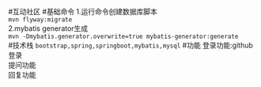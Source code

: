#互动社区
#基础命令
1.运行命令创建数据库脚本  
``
mvn flyway:migrate 
``  
2.mybatis generator生成  
``
mvn -Dmybatis.generator.overwrite=true mybatis-generator:generate
``  
#技术栈
``
bootstrap,spring,springboot,mybatis,mysql
`` 
#功能
登录功能:github登录  
提问功能  
回复功能  



